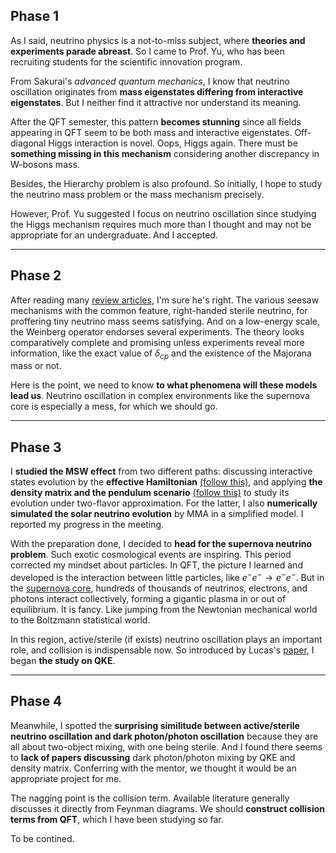 ## Phase 1
As I said, neutrino physics is a not-to-miss subject, where **theories and experiments parade abreast**. So I came to Prof. Yu, who has been recruiting students for the scientific innovation program. 

From Sakurai's *advanced quantum mechanics*, I know that neutrino oscillation originates from **mass eigenstates differing from interactive eigenstates**. But I neither find it attractive nor understand its meaning. 

After the QFT semester, this pattern **becomes stunning** since all fields appearing in QFT seem to be both mass and interactive eigenstates. Off-diagonal Higgs interaction is novel. Oops, Higgs again. There must be **something missing in this mechanism** considering another discrepancy in W-bosons mass.  

Besides, the Hierarchy problem is also profound. So initially, I hope to study the neutrino mass problem or the mass mechanism precisely.  

However, Prof. Yu suggested I focus on neutrino oscillation since studying the Higgs mechanism requires much more than I thought and may not be appropriate for an undergraduate. And I accepted. 

---
## Phase 2
After reading many [review articles](https://pdg.lbl.gov/2020/reviews/rpp2020-rev-neutrino-mixing.pdf), I'm sure he's right. The various seesaw mechanisms with the common feature, right-handed sterile neutrino, for proffering tiny neutrino mass seems satisfying. And on a low-energy scale, the Weinberg operator endorses several experiments. The theory looks comparatively complete and promising unless experiments reveal more information, like the exact value of $\delta_{cp}$ and the existence of the Majorana mass or not. 

Here is the point, we need to know **to what phenomena will these models lead us**. Neutrino oscillation in complex environments like the supernova core is especially a mess, for which we should go. 

---
## Phase 3

I **studied the MSW effect** from two different paths: discussing interactive states evolution by the **effective Hamiltonian** [(follow this)](https://arxiv.org/abs/1802.05781), and applying **the density matrix and the pendulum scenario** [(follow this)](https://arxiv.org/abs/1001.2799) to study its evolution under two-flavor approximation. For the latter, I also **numerically simulated the solar neutrino evolution** by MMA in a simplified model. I reported my progress in the meeting. 

With the preparation done, I decided to **head for the supernova neutrino problem**. Such exotic cosmological events are inspiring. This period corrected my mindset about particles. In QFT, the picture I learned and developed is the interaction between little particles, like $e^{-}e^{-}\to e^{-}e^{-}$. But in the [supernova core](https://arxiv.org/abs/1508.00785), hundreds of thousands of neutrinos, electrons, and photons interact collectively, forming a gigantic plasma in or out of equilibrium. It is fancy. Like jumping from the Newtonian mechanical world to the Boltzmann statistical world. 

In this region, active/sterile (if exists) neutrino oscillation plays an important role, and collision is indispensable now. So introduced by Lucas's [paper](https://arxiv.org/abs/1908.04244), I began **the study on QKE**. 

---
## Phase 4
Meanwhile, I spotted the **surprising similitude between active/sterile neutrino oscillation and dark photon/photon oscillation** because they are all about two-object mixing, with one being sterile. And I found there seems to **lack of papers discussing** dark photon/photon mixing by QKE and density matrix. Conferring with the mentor, we thought it would be an appropriate project for me. 

The nagging point is the collision term. Available literature generally discusses it directly from Feynman diagrams. We should **construct collision terms from QFT**, which I have been studying so far.  

To be contined. 




